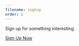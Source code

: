 ```yaml
---
filename: signup
order: 2
---
```

Sign up for something interesting
<div class="cta-signup">
<a href="/signup/main">Sign Up Now</a>
</div>